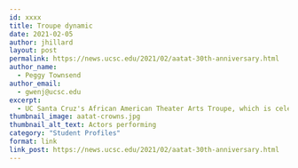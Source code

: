 ```yaml
---
id: xxxx
title: Troupe dynamic
date: 2021-02-05
author: jhillard
layout: post
permalink: https://news.ucsc.edu/2021/02/aatat-30th-anniversary.html
author_name:
  - Peggy Townsend
author_email:
  - gwenj@ucsc.edu
excerpt:
  - UC Santa Cruz's African American Theater Arts Troupe, which is celebrating its 30-year anniversary, has not only staged plays but also taken up works that deal with issues of race, injustice, and discrimination; brought its performances into the community; and awarded more than $100,000 in scholarships.
thumbnail_image: aatat-crowns.jpg
thumbnail_alt_text: Actors performing
category: "Student Profiles"
format: link
link_post: https://news.ucsc.edu/2021/02/aatat-30th-anniversary.html
---
```

